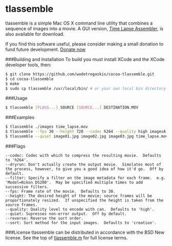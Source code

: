 # tlassemble
tlassemble is a simple Mac OS X command line utility that combines a sequence of images into a movie. A GUI version, [Time Lapse Assembler](http://www.dayofthenewdan.com/projects/time-lapse-assembler-1), is also available for download.

If you find this software useful, please consider making a small donation to fund future development.
[Donate now](https://www.paypal.com/cgi-bin/webscr?cmd=_s-xclick&hosted_button_id=9465YBPSUC9YL)

###Building and Installation
To build you must install XCode and the XCode developer tools, then:

```bash
$ git clone https://github.com/wadetregaskis/cocoa-tlassemble.git
$ cd cocoa-tlassemble
$ make
$ sudo cp tlassemble /usr/local/bin/ # or your own local bin directory
```

###Usage
```bash
$ tlassemble [FLAGS...] SOURCE [SOURCE...] DESTINATION.MOV
```

###Examples
```bash
$ tlassemble ./images time_lapse.mov
$ tlassemble --fps 30 --height 720 --codec h264 --quality high imagesA imagesB time_lapse.mov
$ tlassemble --quiet image01.jpg image02.jpg image03.jpg time_lapse.mov
```

###Flags
```
--codec: Codec with which to compress the resulting movie.  Defaults to 'h264'.
--dryrun: Don't actually create the output movie.  Simulates most of the process, however, to give you a good idea of how it'd go.  Off by default.
--filter: Specify a filter on the image metadata for each frame.  e.g. 'Model=Nikon D5200'.  May be specified multiple times to add successive filters.
--fps: Frame rate of the movie.  Defaults to 30.
--height: The desired height of the movie; source frames will be proportionately resized.  If unspecified the height is taken from the source frames.
--quality: Quality level to encode with can.  Defaults to 'high'.
--quiet: Supresses non-error output.  Off by default.
--reverse: Reverse the sort order.
--sort: Sort method for the input images.  Defaults to 'creation'.
```

###License
tlassemble can be distributed in accordance with the BSD New license.  See the top of [tlassemble.m](https://github.com/wadetregaskis/cocoa-tlassemble/blob/master/tlassemble.m) for full license terms.

